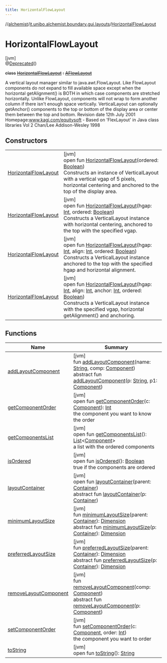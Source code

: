 ```yaml
---
title: HorizontalFlowLayout
---
```

//[alchemist](../../../index.html)/[it.unibo.alchemist.boundary.gui.layouts](../index.html)/[HorizontalFlowLayout](index.html)



# HorizontalFlowLayout



[jvm]\
@[Deprecated](https://docs.oracle.com/javase/8/docs/api/java/lang/Deprecated.html)()



~~class~~ [~~HorizontalFlowLayout~~](index.html) ~~:~~ [~~AFlowLayout~~](../-a-flow-layout/index.html)

A vertical layout manager similar to java.awt.FlowLayout. Like FlowLayout components do not expand to fill available space except when the horizontal getAlignment() is BOTH in which case components are stretched horizontally. Unlike FlowLayout, components will not wrap to form another column if there isn't enough space vertically. VerticalLayout can optionally getAnchor() components to the top or bottom of the display area or center them between the top and bottom. Revision date 12th July 2001 Homepage:www.kagi.com/equitysoft - Based on 'FlexLayout' in Java class libraries Vol 2 Chan/Lee Addison-Wesley 1998



## Constructors


| | |
|---|---|
| [HorizontalFlowLayout](-horizontal-flow-layout.html) | [jvm]<br>open fun [HorizontalFlowLayout](-horizontal-flow-layout.html)(ordered: [Boolean](https://kotlinlang.org/api/latest/jvm/stdlib/kotlin/-boolean/index.html))<br>Constructs an instance of VerticalLayout with a vertical vgap of 5 pixels, horizontal centering and anchored to the top of the display area. |
| [HorizontalFlowLayout](-horizontal-flow-layout.html) | [jvm]<br>open fun [HorizontalFlowLayout](-horizontal-flow-layout.html)(hgap: [Int](https://kotlinlang.org/api/latest/jvm/stdlib/kotlin/-int/index.html), ordered: [Boolean](https://kotlinlang.org/api/latest/jvm/stdlib/kotlin/-boolean/index.html))<br>Constructs a VerticalLayout instance with horizontal centering, anchored to the top with the specified vgap. |
| [HorizontalFlowLayout](-horizontal-flow-layout.html) | [jvm]<br>open fun [HorizontalFlowLayout](-horizontal-flow-layout.html)(hgap: [Int](https://kotlinlang.org/api/latest/jvm/stdlib/kotlin/-int/index.html), align: [Int](https://kotlinlang.org/api/latest/jvm/stdlib/kotlin/-int/index.html), ordered: [Boolean](https://kotlinlang.org/api/latest/jvm/stdlib/kotlin/-boolean/index.html))<br>Constructs a VerticalLayout instance anchored to the top with the specified hgap and horizontal alignment. |
| [HorizontalFlowLayout](-horizontal-flow-layout.html) | [jvm]<br>open fun [HorizontalFlowLayout](-horizontal-flow-layout.html)(hgap: [Int](https://kotlinlang.org/api/latest/jvm/stdlib/kotlin/-int/index.html), align: [Int](https://kotlinlang.org/api/latest/jvm/stdlib/kotlin/-int/index.html), anchor: [Int](https://kotlinlang.org/api/latest/jvm/stdlib/kotlin/-int/index.html), ordered: [Boolean](https://kotlinlang.org/api/latest/jvm/stdlib/kotlin/-boolean/index.html))<br>Constructs a VerticalLayout instance with the specified vgap, horizontal getAlignment() and anchoring. |


## Functions


| Name | Summary |
|---|---|
| [addLayoutComponent](../-a-flow-layout/add-layout-component.html) | [jvm]<br>fun [addLayoutComponent](../-a-flow-layout/add-layout-component.html)(name: [String](https://docs.oracle.com/javase/8/docs/api/java/lang/String.html), comp: [Component](https://docs.oracle.com/javase/8/docs/api/java/awt/Component.html))<br>abstract fun [addLayoutComponent](../-vertical-flow-layout/index.html#1607738721%2FFunctions%2F-134779887)(p: [String](https://docs.oracle.com/javase/8/docs/api/java/lang/String.html), p1: [Component](https://docs.oracle.com/javase/8/docs/api/java/awt/Component.html)) |
| [getComponentOrder](../-a-flow-layout/get-component-order.html) | [jvm]<br>open fun [getComponentOrder](../-a-flow-layout/get-component-order.html)(c: [Component](https://docs.oracle.com/javase/8/docs/api/java/awt/Component.html)): [Int](https://kotlinlang.org/api/latest/jvm/stdlib/kotlin/-int/index.html)<br>the component you want to know the order |
| [getComponentsList](../-a-flow-layout/get-components-list.html) | [jvm]<br>open fun [getComponentsList](../-a-flow-layout/get-components-list.html)(): [List](https://docs.oracle.com/javase/8/docs/api/java/util/List.html)<[Component](https://docs.oracle.com/javase/8/docs/api/java/awt/Component.html)><br>a list with the ordered components |
| [isOrdered](../-a-flow-layout/is-ordered.html) | [jvm]<br>open fun [isOrdered](../-a-flow-layout/is-ordered.html)(): [Boolean](https://kotlinlang.org/api/latest/jvm/stdlib/kotlin/-boolean/index.html)<br>true if the components are ordered |
| [layoutContainer](layout-container.html) | [jvm]<br>open fun [layoutContainer](layout-container.html)(parent: [Container](https://docs.oracle.com/javase/8/docs/api/java/awt/Container.html))<br>abstract fun [layoutContainer](../-vertical-flow-layout/index.html#1341255786%2FFunctions%2F-134779887)(p: [Container](https://docs.oracle.com/javase/8/docs/api/java/awt/Container.html)) |
| [minimumLayoutSize](../-a-flow-layout/minimum-layout-size.html) | [jvm]<br>fun [minimumLayoutSize](../-a-flow-layout/minimum-layout-size.html)(parent: [Container](https://docs.oracle.com/javase/8/docs/api/java/awt/Container.html)): [Dimension](https://docs.oracle.com/javase/8/docs/api/java/awt/Dimension.html)<br>abstract fun [minimumLayoutSize](../-vertical-flow-layout/index.html#-151295896%2FFunctions%2F-134779887)(p: [Container](https://docs.oracle.com/javase/8/docs/api/java/awt/Container.html)): [Dimension](https://docs.oracle.com/javase/8/docs/api/java/awt/Dimension.html) |
| [preferredLayoutSize](../-a-flow-layout/preferred-layout-size.html) | [jvm]<br>fun [preferredLayoutSize](../-a-flow-layout/preferred-layout-size.html)(parent: [Container](https://docs.oracle.com/javase/8/docs/api/java/awt/Container.html)): [Dimension](https://docs.oracle.com/javase/8/docs/api/java/awt/Dimension.html)<br>abstract fun [preferredLayoutSize](../-vertical-flow-layout/index.html#1593560981%2FFunctions%2F-134779887)(p: [Container](https://docs.oracle.com/javase/8/docs/api/java/awt/Container.html)): [Dimension](https://docs.oracle.com/javase/8/docs/api/java/awt/Dimension.html) |
| [removeLayoutComponent](../-a-flow-layout/remove-layout-component.html) | [jvm]<br>fun [removeLayoutComponent](../-a-flow-layout/remove-layout-component.html)(comp: [Component](https://docs.oracle.com/javase/8/docs/api/java/awt/Component.html))<br>abstract fun [removeLayoutComponent](../-vertical-flow-layout/index.html#-327173290%2FFunctions%2F-134779887)(p: [Component](https://docs.oracle.com/javase/8/docs/api/java/awt/Component.html)) |
| [setComponentOrder](../-a-flow-layout/set-component-order.html) | [jvm]<br>fun [setComponentOrder](../-a-flow-layout/set-component-order.html)(c: [Component](https://docs.oracle.com/javase/8/docs/api/java/awt/Component.html), order: [Int](https://kotlinlang.org/api/latest/jvm/stdlib/kotlin/-int/index.html))<br>the component you want to order |
| [toString](../-a-flow-layout/to-string.html) | [jvm]<br>open fun [toString](../-a-flow-layout/to-string.html)(): [String](https://docs.oracle.com/javase/8/docs/api/java/lang/String.html) |

